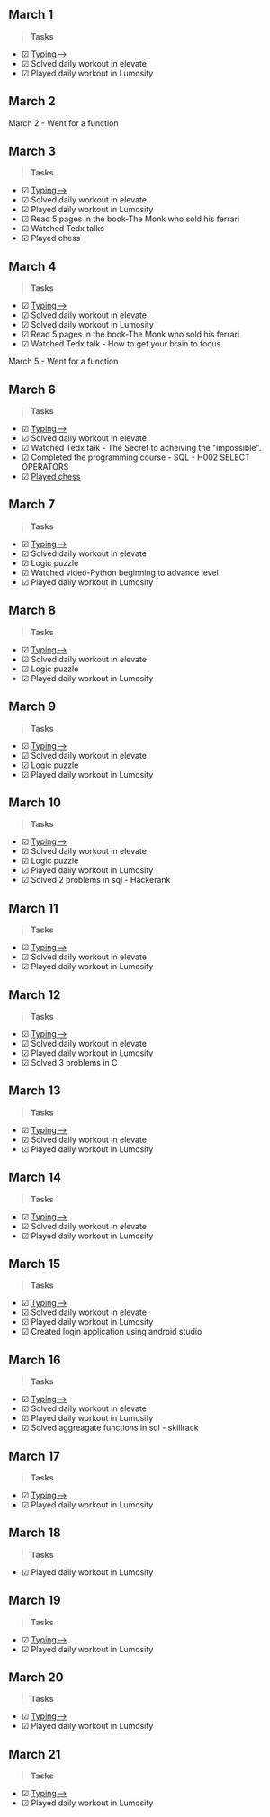 ## March 1 ##
>**Tasks**
- ☑ [Typing-->](keybr.com)    
- ☑ Solved daily workout in elevate
- ☑ Played daily workout in Lumosity

## March 2 ##
March 2 - Went for a function

## March 3 ##
>**Tasks**
- ☑ [Typing-->](keybr.com)    
- ☑ Solved daily workout in elevate
- ☑ Played daily workout in Lumosity
- ☑ Read 5 pages in the book-The Monk who sold his ferrari
- ☑ Watched Tedx talks
- ☑ Played chess

## March 4 ##
>**Tasks**
- ☑ [Typing-->](keybr.com)    
- ☑ Solved daily workout in elevate
- ☑ Solved daily workout in Lumosity
- ☑ Read 5 pages in the book-The Monk who sold his ferrari
- ☑ Watched Tedx talk - How to get your brain to focus.

March 5 - Went for a function

## March 6 ##
>**Tasks**
- ☑ [Typing-->](keybr.com)    
- ☑ Solved daily workout in elevate
- ☑ Watched Tedx talk - The Secret to acheiving the "impossible".
- ☑ Completed the programming course - SQL - H002 SELECT OPERATORS
- ☑ [Played chess](chess.com)

## March 7 ##
>**Tasks**
- ☑ [Typing-->](keybr.com)    
- ☑ Solved daily workout in elevate
- ☑ Logic puzzle 
- ☑ Watched video-Python beginning to advance level  
- ☑ Played daily workout in Lumosity

## March 8 ##
>**Tasks**
- ☑ [Typing-->](keybr.com)    
- ☑ Solved daily workout in elevate
- ☑ Logic puzzle 
- ☑ Played daily workout in Lumosity

## March 9 ##
>**Tasks**
- ☑ [Typing-->](keybr.com)    
- ☑ Solved daily workout in elevate
- ☑ Logic puzzle 
- ☑ Played daily workout in Lumosity

## March 10 ##
>**Tasks**
- ☑ [Typing-->](keybr.com)    
- ☑ Solved daily workout in elevate
- ☑ Logic puzzle  
- ☑ Played daily workout in Lumosity
- ☑ Solved 2 problems in sql - Hackerank


## March 11 ##
>**Tasks**
- ☑ [Typing-->](keybr.com)    
- ☑ Solved daily workout in elevate 
- ☑ Played daily workout in Lumosity

## March 12 ##
>**Tasks**
- ☑ [Typing-->](keybr.com)    
- ☑ Solved daily workout in elevate 
- ☑ Played daily workout in Lumosity
- ☑ Solved 3 problems in C


## March 13 ##
>**Tasks**
- ☑ [Typing-->](keybr.com)    
- ☑ Solved daily workout in elevate 
- ☑ Played daily workout in Lumosity


## March 14 ##
>**Tasks**
- ☑ [Typing-->](keybr.com)    
- ☑ Solved daily workout in elevate 
- ☑ Played daily workout in Lumosity


## March 15 ##
>**Tasks**
- ☑ [Typing-->](keybr.com)    
- ☑ Solved daily workout in elevate 
- ☑ Played daily workout in Lumosity
- ☑ Created login application using android studio


## March 16 ##
>**Tasks**
- ☑ [Typing-->](keybr.com)    
- ☑ Solved daily workout in elevate 
- ☑ Played daily workout in Lumosity
- ☑ Solved aggreagate functions in sql - skillrack

## March 17 ##
>**Tasks**
- ☑ [Typing-->](keybr.com)     
- ☑ Played daily workout in Lumosity

## March 18 ##
>**Tasks**
- ☑ Played daily workout in Lumosity

## March 19 ##
>**Tasks**
- ☑ [Typing-->](keybr.com)     
- ☑ Played daily workout in Lumosity

## March 20 ##
>**Tasks**
- ☑ [Typing-->](keybr.com)     
- ☑ Played daily workout in Lumosity

## March 21 ##
>**Tasks**
- ☑ [Typing-->](keybr.com)     
- ☑ Played daily workout in Lumosity